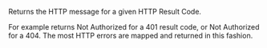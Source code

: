 ﻿Returns the HTTP message for a given HTTP Result Code.

For example returns Not Authorized for a 401 result code, or Not Authorized for a 404. The most HTTP errors are mapped and returned in this fashion.